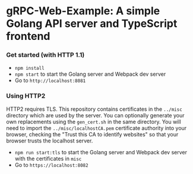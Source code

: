 # gRPC-Web-Example: A simple Golang API server and TypeScript frontend

### Get started (with HTTP 1.1)

* `npm install`
* `npm start` to start the Golang server and Webpack dev server
* Go to `http://localhost:8081`


### Using HTTP2

HTTP2 requires TLS. This repository contains certificates in the `../misc` directory which are used by the server. You can optionally generate your own replacements using the `gen_cert.sh` in the same directory.
You will need to import the `../misc/localhostCA.pem` certificate authority into your browser, checking the "Trust this CA to identify websites" so that your browser trusts the localhost server.

* `npm run start:tls` to start the Golang server and Webpack dev server with the certificates in `misc`
* Go to `https://localhost:8082`
